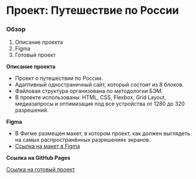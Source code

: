 # Проект: Путешествие по России

### Обзор
1. Описание проекта
2. Figma
3. Готовый проект

**Описание проекта**

* Проект о путешествии по России.
* Адаптивный одностраничный сайт, который состоит из 8 блоков.
* Файловая структура организована по методологии БЭМ.
* В проекте использованы: HTML, CSS, Flexbox, Grid Layout, медиазапросы и оптимизация под все устройства от 1280 до 320 разрешений.

**Figma**

* В Фигме размещен макет, в котором проект, как должен выглядеть на самых распространённых разрешениях экранов.
* [Ссылка на макет в Figma](https://www.figma.com/file/5S2WSbEFL6awjVWJ0NWL8Q/Sprint-3_-Russia-_-desktop-mobile?node-id=28503%3A0)

**Ссылка на GitHub Pages**

[Ссылка на готовый проект](https://innaromanova.github.io/russian-travel/)
